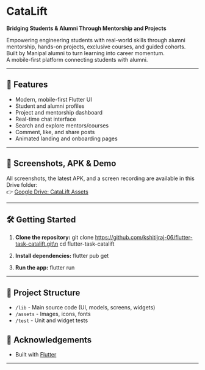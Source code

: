 # CataLift

**Bridging Students & Alumni Through Mentorship and Projects**

Empowering engineering students with real-world skills through alumni mentorship, hands-on projects, exclusive courses, and guided cohorts.  
Built by Manipal alumni to turn learning into career momentum.  
A mobile-first platform connecting students with alumni.

---

## 🚀 Features

- Modern, mobile-first Flutter UI
- Student and alumni profiles
- Project and mentorship dashboard
- Real-time chat interface
- Search and explore mentors/courses
- Comment, like, and share posts
- Animated landing and onboarding pages

---

## 📱 Screenshots, APK & Demo

All screenshots, the latest APK, and a screen recording are available in this Drive folder:  
👉 [Google Drive: CataLift Assets](https://drive.google.com/drive/folders/1x64gZmrD-HTrG8LP7zaCPxl7N1GAOj6w?usp=sharing)

---

## 🛠 Getting Started

1. **Clone the repository:**
git clone https://github.com/kshitijraj-06/flutter-task-catalift.git\n
cd flutter-task-catalift


2. **Install dependencies:**
flutter pub get


3. **Run the app:**
flutter run

---

## 📂 Project Structure

- `/lib` - Main source code (UI, models, screens, widgets)
- `/assets` - Images, icons, fonts
- `/test` - Unit and widget tests


## 🙏 Acknowledgements

- Built with [Flutter](https://flutter.dev/)

---

